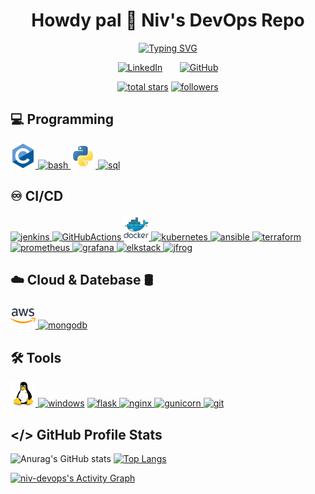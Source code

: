 <h1 align="center">Howdy pal 🤠 Niv's DevOps Repo</h3>

<p align="center">
  <a href="https://git.io/typing-svg"><img src="https://readme-typing-svg.demolab.com?font=Fira+Code&weight=600&size=25&duration=3500&pause=1000&color=19F302&center=true&vCenter=true&width=435&lines=DevOps+Practitioner;Ex+Venture+Capital+Analyst;Always+Learning+New+Things!" alt="Typing SVG" /></a>
</p>

<!-- Social icons section -->
<p align="center">
  <a href="https://www.linkedin.com/in/niv-zilberman/"><img width="32px" alt="LinkedIn" title="LinkedIn" src="https://i.imgur.com/yRpa1dQ.png"/></a>
  &#8287;&#8287;&#8287;&#8287;&#8287;
  <a href="https://github.com/niv-devops"><img width="35px" alt="GitHub" title="GitHub" src="https://upload.wikimedia.org/wikipedia/commons/thumb/a/ae/Github-desktop-logo-symbol.svg/1024px-Github-desktop-logo-symbol.svg.png"/></a>
</p>

<p align="center">
  <a href="https://github.com/niv-devops?tab=repositories&sort=stargazers">
    <img alt="total stars" title="Total stars on GitHub" src="https://custom-icon-badges.demolab.com/github/stars/niv-devops?color=FEE12B&style=for-the-badge&labelColor=FFD300&logo=star&logoColor=black""/></a>
  <a href="https://github.com/niv-devops?tab=followers">
    <img alt="followers" title="Follow me on Github" src="https://custom-icon-badges.demolab.com/github/followers/niv-devops?color=236ad3&labelColor=1155ba&style=for-the-badge&logo=person-add&label=Follow&logoColor=white"/></a>
</p>

## 💻 Programming
<a href="https://www.cprogramming.com" target="_blank" rel="noreferrer"> <img src="https://raw.githubusercontent.com/devicons/devicon/master/icons/c/c-original.svg" alt="c" width="40" height="40"/> </a>
<a href="https://www.gnu.org/software/bash" target="_blank" rel="noreferrer"> <img src="https://i0.wp.com/cachecrew.com/blog/wp-content/uploads/2023/03/kisspng-bash-shell-script-command-line-interface-z-shell-5b3df572212d73.0687702015307871861359.png?fit=528%2C528&ssl=1" alt="bash" width="40" height="40"/> </a>
<a href="https://www.python.org" target="_blank" rel="noreferrer"> <img src="https://raw.githubusercontent.com/devicons/devicon/master/icons/python/python-original.svg" alt="python" width="40" height="40"/> </a>
<a href="https://www.mysql.com" target="_blank" rel="noreferrer"> <img src="https://cdn.freelogovectors.net/svg12/azure_sql_database_logo_freelogovectors.net.svg" alt="sql" width="40" height="40"/> </a>

## ♾️ CI/CD
<a href="https://www.jenkins.io" target="_blank" rel="noreferrer"> <img src="https://www.vectorlogo.zone/logos/jenkins/jenkins-icon.svg" alt="jenkins" width="40" height="40"/> </a>
<a href="https://github.com/features/actions" target="_blank" rel="noreferrer"> <img src="https://miro.medium.com/v2/resize:fit:400/1*txwKGJOoQ2W0ka_9htbu0Q.png" alt="GitHubActions" width="40" height="40"/> </a>
<a href="https://www.docker.com/" target="_blank" rel="noreferrer"> <img src="https://raw.githubusercontent.com/devicons/devicon/master/icons/docker/docker-original-wordmark.svg" alt="docker" width="40" height="40"/> </a>
<a href="https://kubernetes.io" target="_blank" rel="noreferrer"> <img src="https://www.vectorlogo.zone/logos/kubernetes/kubernetes-icon.svg" alt="kubernetes" width="40" height="40"/> </a>
<a href="https://www.ansible.com/" target="_blank" rel="noreferrer"> <img src="https://static-00.iconduck.com/assets.00/file-type-ansible-icon-256x256-ubp9wpth.png" alt="ansible" width="40" height="40"/> </a>
<a href="https://www.terraform.io/" target="_blank" rel="noreferrer"> <img src="https://static-00.iconduck.com/assets.00/terraform-icon-1803x2048-hodrzd3t.png" alt="terraform" width="40" height="40"/> </a>
<a href="https://prometheus.io/" target="_blank" rel="noreferrer"> <img src="https://static-00.iconduck.com/assets.00/prometheus-icon-511x512-1vmxbcxr.png" alt="prometheus" width="40" height="40"/> </a>
<a href="https://grafana.com/" target="_blank" rel="noreferrer"> <img src="https://upload.wikimedia.org/wikipedia/commons/3/3b/Grafana_icon.svg" alt="grafana" width="40" height="40"/> </a>
<a href="https://www.elastic.co/" target="_blank" rel="noreferrer"> <img src="https://global.discourse-cdn.com/uipath/optimized/3X/5/4/5461df8fd2fe783981b0180332821184b729980e_2_500x500.png" alt="elkstack" width="40" height="40"/> </a>
<a href="https://jfrog.com/" target="_blank" rel="noreferrer"> <img src="https://seeklogo.com/images/J/jfrog-logo-BECF90A154-seeklogo.com.png" alt="jfrog" width="40" height="40"/> </a>

## ☁️ Cloud & Datebase 🛢️
<a href="https://aws.amazon.com" target="_blank" rel="noreferrer"> <img src="https://raw.githubusercontent.com/devicons/devicon/master/icons/amazonwebservices/amazonwebservices-original-wordmark.svg" alt="aws" width="40" height="40"/> </a>
<a href="https://www.mongodb.com" target="_blank" rel="noreferrer"> <img src="https://miro.medium.com/v2/resize:fit:512/1*doAg1_fMQKWFoub-6gwUiQ.png" alt="mongodb" width="40" height="40"/> </a> 

## 🛠️ Tools
<a href="https://www.linux.org/" target="_blank" rel="noreferrer"> <img src="https://raw.githubusercontent.com/devicons/devicon/master/icons/linux/linux-original.svg" alt="linux" width="40" height="40"/> </a>
<a href="https://www.microsoft.com/en-us/windows" target="_blank" rel="noreferrer"><img src="https://upload.wikimedia.org/wikipedia/commons/thumb/5/5f/Windows_logo_-_2012.svg/1024px-Windows_logo_-_2012.svg.png" alt="windows" width="40" height="40"/></a>
<a href="https://flask.palletsprojects.com/" target="_blank" rel="noreferrer"> <img src="https://www.vectorlogo.zone/logos/pocoo_flask/pocoo_flask-icon.svg" alt="flask" width="40" height="40"/> </a>
<a href="https://nginx.org/en/" target="_blank" rel="noreferrer"> <img src="https://cdn.iconscout.com/icon/free/png-512/free-nginx-logo-icon-download-in-svg-png-gif-file-formats--technology-social-media-company-brand-vol-5-pack-logos-icons-2945048.png?f=webp&w=256" alt="nginx" width="40" height="40"/> </a>
<a href="https://gunicorn.org/" target="_blank" rel="noreferrer"> <img src="https://static-00.iconduck.com/assets.00/gunicorn-icon-2048x1245-14wjcllu.png" alt="gunicorn" width="40" height="40"/> </a>
<a href="https://git-scm.com/" target="_blank" rel="noreferrer"> <img src="https://www.vectorlogo.zone/logos/git-scm/git-scm-icon.svg" alt="git" width="40" height="40"/> </a>

## </> GitHub Profile Stats
<!-- https://github.com/anuraghazra/github-readme-stats -->
![Anurag's GitHub stats](https://github-readme-stats.vercel.app/api?username=niv-devops&show_icons=true&theme=radical)
[![Top Langs](https://github-readme-stats.vercel.app/api/top-langs/?username=niv-devops&layout=donut-vertical&theme=radical)](https://github.com/anuraghazra/github-readme-stats)

<!-- https://github.com/ashutosh00710/github-readme-activity-graph -->
<a href="https://github.com/ashutosh00710/github-readme-activity-graph"><img alt="niv-devops's Activity Graph" src="https://github-readme-activity-graph.vercel.app/graph/?username=niv-devops&bg_color=1F222E&color=F8D866&line=F85D7F&point=FFFFFF&hide_border=true" /></a>
